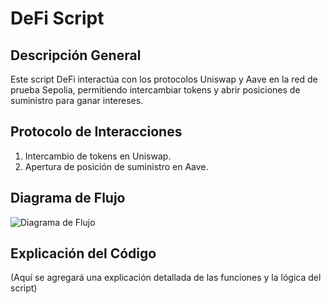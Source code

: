 # DeFi Script

## Descripción General
Este script DeFi interactúa con los protocolos Uniswap y Aave en la red de prueba Sepolia, permitiendo intercambiar tokens y abrir posiciones de suministro para ganar intereses.

## Protocolo de Interacciones
1. Intercambio de tokens en Uniswap.
2. Apertura de posición de suministro en Aave.

## Diagrama de Flujo
![Diagrama de Flujo](ruta_a_diagrama.png)

## Explicación del Código
(Aquí se agregará una explicación detallada de las funciones y la lógica del script)
